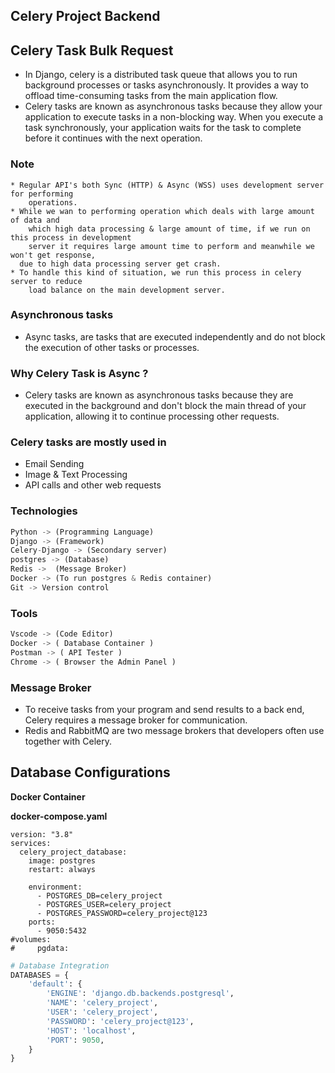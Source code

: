 
## Celery Project Backend
## Celery Task Bulk Request

- In Django, celery is a distributed task queue that allows you to run background processes or tasks asynchronously. It provides a way to offload time-consuming tasks from the main application flow.
- Celery tasks are known as asynchronous tasks because they allow your application to execute tasks in a non-blocking way. When you execute a task synchronously, your application waits for the task to complete before it continues with the next operation.

### Note

```
* Regular API's both Sync (HTTP) & Async (WSS) uses development server for performing
	operations. 
* While we wan to performing operation which deals with large amount of data and
	which high data processing & large amount of time, if we run on this process in development
	server it requires large amount time to perform and meanwhile we won't get response,
  due to high data processing server get crash.
* To handle this kind of situation, we run this process in celery server to reduce 
	load balance on the main development server.
```

### Asynchronous tasks

- Async tasks, are tasks that are executed independently and do not block the execution of other tasks or processes.

### Why Celery Task is Async ?

- Celery tasks are known as asynchronous tasks because they are executed in the background and don't block the main thread of your application, allowing it to continue processing other requests.

### Celery tasks are mostly used in

- Email Sending
- Image & Text Processing
- API calls and other web requests

### Technologies

```python
Python -> (Programming Language)
Django -> (Framework)
Celery-Django -> (Secondary server)
postgres -> (Database)
Redis ->  (Message Broker)
Docker -> (To run postgres & Redis container)
Git -> Version control
```

### Tools

```python
Vscode -> (Code Editor)
Docker -> ( Database Container ) 
Postman -> ( API Tester )
Chrome -> ( Browser the Admin Panel )
```

### Message Broker

- To receive tasks from your program and send results to a back end, Celery requires a message broker for communication.
- Redis and RabbitMQ are two message brokers that developers often use together with Celery.

## Database Configurations

**Docker Container**

**docker-compose.yaml**

```docker
version: "3.8"
services:
  celery_project_database:
    image: postgres
    restart: always

    environment:
      - POSTGRES_DB=celery_project
      - POSTGRES_USER=celery_project
      - POSTGRES_PASSWORD=celery_project@123
    ports:
      - 9050:5432
#volumes:
#     pgdata:
```

```python
# Database Integration 
DATABASES = {
    'default': {
        'ENGINE': 'django.db.backends.postgresql',
        'NAME': 'celery_project',
        'USER': 'celery_project',
        'PASSWORD': 'celery_project@123',
        'HOST': 'localhost',
        'PORT': 9050,
    }
}
```
